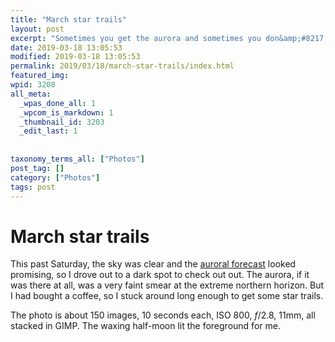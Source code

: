 ```yaml
---
title: "March star trails"
layout: post
excerpt: "Sometimes you get the aurora and sometimes you don&amp;#8217;t."
date: 2019-03-18 13:05:53
modified: 2019-03-18 13:05:53
permalink: 2019/03/18/march-star-trails/index.html
featured_img: 
wpid: 3208
all_meta: 
  _wpas_done_all: 1
  _wpcom_is_markdown: 1
  _thumbnail_id: 3203
  _edit_last: 1
  
  
taxonomy_terms_all: ["Photos"]
post_tag: []
category: ["Photos"]
tags: post
---
```


# March star trails

This past Saturday, the sky was clear and the [auroral forecast](http://www.spaceweather.com/) looked promising, so I drove out to a dark spot to check out out. The aurora, if it was there at all, was a very faint smear at the extreme northern horizon. But I had bought a coffee, so I stuck around long enough to get some star trails.

The photo is about 150 images, 10 seconds each, ISO 800, *f*/2.8, 11mm, all stacked in GIMP. The waxing half-moon lit the foreground for me.